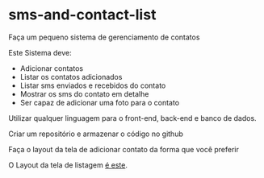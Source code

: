 # sms-and-contact-list

Faça um pequeno sistema de gerenciamento de contatos

Este Sistema deve:

* Adicionar contatos
* Listar os contatos adicionados
* Listar sms enviados e recebidos do contato
* Mostrar os sms do contato em detalhe
* Ser capaz de adicionar uma foto para o contato


Utilizar qualquer linguagem para o front-end, back-end e banco de dados.


Criar um repositório e armazenar o código no github

Faça o layout da tela de adicionar contato da forma que você preferir

O Layout da tela de listagem [é este](https://www.figma.com/file/JZwGYARxYhgZJDRhNxdR3a/Untitled?node-id=0%3A1).